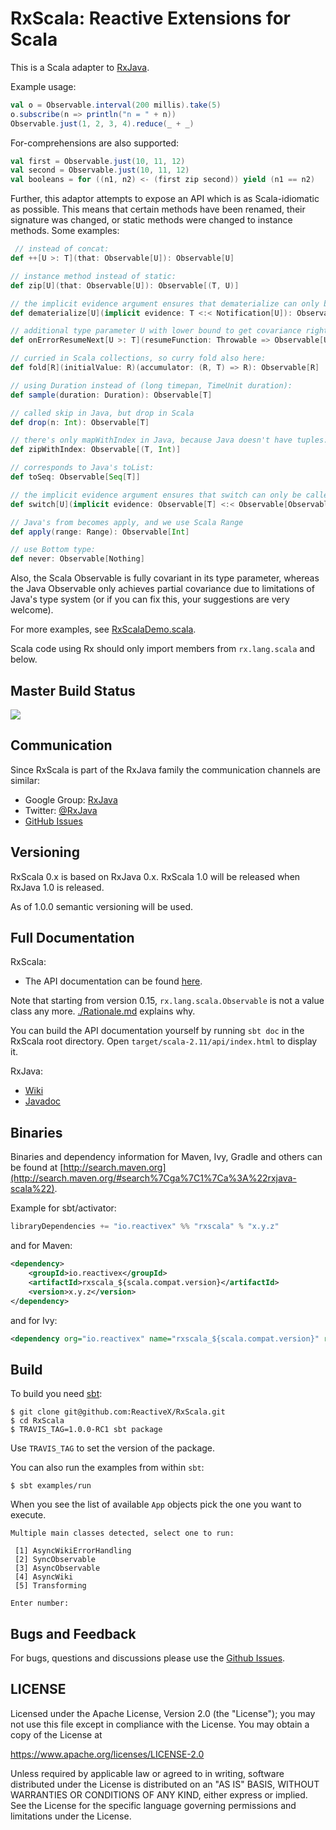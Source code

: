 # RxScala: Reactive Extensions for Scala

This is a Scala adapter to [RxJava](http://github.com/ReactiveX/RxJava).

Example usage:

```scala
val o = Observable.interval(200 millis).take(5)
o.subscribe(n => println("n = " + n))
Observable.just(1, 2, 3, 4).reduce(_ + _)
```

For-comprehensions are also supported:

```scala
val first = Observable.just(10, 11, 12)
val second = Observable.just(10, 11, 12)
val booleans = for ((n1, n2) <- (first zip second)) yield (n1 == n2)
```

Further, this adaptor attempts to expose an API which is as Scala-idiomatic as possible. This means that certain methods have been renamed, their signature was changed, or static methods were changed to instance methods. Some examples:

```scala
 // instead of concat:
def ++[U >: T](that: Observable[U]): Observable[U]

// instance method instead of static:
def zip[U](that: Observable[U]): Observable[(T, U)] 

// the implicit evidence argument ensures that dematerialize can only be called on Observables of Notifications:
def dematerialize[U](implicit evidence: T <:< Notification[U]): Observable[U] 

// additional type parameter U with lower bound to get covariance right:
def onErrorResumeNext[U >: T](resumeFunction: Throwable => Observable[U]): Observable[U] 

// curried in Scala collections, so curry fold also here:
def fold[R](initialValue: R)(accumulator: (R, T) => R): Observable[R] 

// using Duration instead of (long timepan, TimeUnit duration):
def sample(duration: Duration): Observable[T] 

// called skip in Java, but drop in Scala
def drop(n: Int): Observable[T] 

// there's only mapWithIndex in Java, because Java doesn't have tuples:
def zipWithIndex: Observable[(T, Int)] 

// corresponds to Java's toList:
def toSeq: Observable[Seq[T]] 

// the implicit evidence argument ensures that switch can only be called on Observables of Observables:
def switch[U](implicit evidence: Observable[T] <:< Observable[Observable[U]]): Observable[U]

// Java's from becomes apply, and we use Scala Range
def apply(range: Range): Observable[Int]

// use Bottom type:
def never: Observable[Nothing] 
```

Also, the Scala Observable is fully covariant in its type parameter, whereas the Java Observable only achieves partial covariance due to limitations of Java's type system (or if you can fix this, your suggestions are very welcome).

For more examples, see [RxScalaDemo.scala](https://github.com/ReactiveX/RxScala/blob/0.x/examples/src/test/scala/rx/lang/scala/examples/RxScalaDemo.scala).

Scala code using Rx should only import members from `rx.lang.scala` and below.


## Master Build Status

<a href='https://travis-ci.org/ReactiveX/RxScala/builds'><img src='https://travis-ci.org/ReactiveX/RxScala.svg?branch=0.x'></a>

## Communication

Since RxScala is part of the RxJava family the communication channels are similar:

- Google Group: [RxJava](http://groups.google.com/d/forum/rxjava)
- Twitter: [@RxJava](http://twitter.com/RxJava)
- [GitHub Issues](https://github.com/ReactiveX/RxScala/issues)

## Versioning

RxScala 0.x is based on RxJava 0.x. RxScala 1.0 will be released when RxJava 1.0 is released.

As of 1.0.0 semantic versioning will be used.

## Full Documentation

RxScala: 

- The API documentation can be found [here](http://reactivex.io/rxscala/scaladoc/index.html#rx.lang.scala.Observable). 

Note that starting from version 0.15, `rx.lang.scala.Observable` is not a value class any more.  [./Rationale.md](https://github.com/Netflix/RxJava/blob/master/language-adaptors/rxjava-scala/Rationale.md) explains why.

You can build the API documentation yourself by running `sbt doc` in the RxScala root directory. Open `target/scala-2.11/api/index.html` to display it.

RxJava:

- [Wiki](https://github.com/ReactiveX/RxJava/wiki)
- [Javadoc](http://reactivex.io/RxJava/javadoc/)

## Binaries

Binaries and dependency information for Maven, Ivy, Gradle and others can be found at [http://search.maven.org](http://search.maven.org/#search%7Cga%7C1%7Ca%3A%22rxjava-scala%22).

Example for sbt/activator:

```scala
libraryDependencies += "io.reactivex" %% "rxscala" % "x.y.z"
```

and for Maven:

```xml
<dependency>
    <groupId>io.reactivex</groupId>
    <artifactId>rxscala_${scala.compat.version}</artifactId>
    <version>x.y.z</version>
</dependency>
```

and for Ivy:

```xml
<dependency org="io.reactivex" name="rxscala_${scala.compat.version}" rev="x.y.z" />
```

## Build

To build you need [sbt](http://scala-sbt.org):

```
$ git clone git@github.com:ReactiveX/RxScala.git
$ cd RxScala
$ TRAVIS_TAG=1.0.0-RC1 sbt package
```

Use `TRAVIS_TAG` to set the version of the package.

You can also run the examples from within `sbt`:

```
$ sbt examples/run
```

When you see the list of available `App` objects pick the one you want to execute.

```
Multiple main classes detected, select one to run:

 [1] AsyncWikiErrorHandling
 [2] SyncObservable
 [3] AsyncObservable
 [4] AsyncWiki
 [5] Transforming

Enter number:
```

## Bugs and Feedback

For bugs, questions and discussions please use the [Github Issues](https://github.com/ReactiveX/RxScala/issues).

## LICENSE

Licensed under the Apache License, Version 2.0 (the "License");
you may not use this file except in compliance with the License.
You may obtain a copy of the License at

<https://www.apache.org/licenses/LICENSE-2.0>

Unless required by applicable law or agreed to in writing, software
distributed under the License is distributed on an "AS IS" BASIS,
WITHOUT WARRANTIES OR CONDITIONS OF ANY KIND, either express or implied.
See the License for the specific language governing permissions and
limitations under the License.


